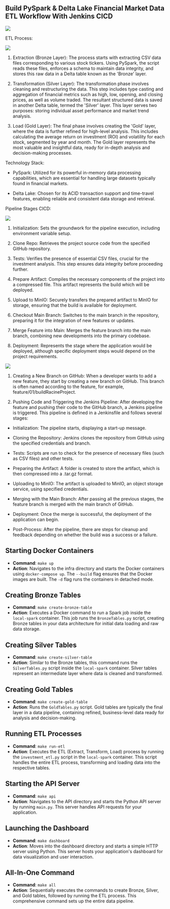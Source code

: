 ## Build PySpark & Delta Lake Financial Market Data ETL Workflow With Jenkins CICD

![](https://cdn-images-1.medium.com/max/2346/1*E5x0rf2Fnyz5MgM8Ast6cA.png)

ETL Process:

![](https://cdn-images-1.medium.com/max/3214/1*FeFC80C7gIjGXh3RhjTlHg.png)

1.  Extraction (Bronze Layer): The process starts with extracting CSV
    data files corresponding to various stock tickers. Using PySpark,
    the script reads these files, enforces a schema to maintain data
    integrity, and stores this raw data in a Delta table known as the
    'Bronze' layer.

2.  Transformation (Silver Layer): The transformation phase involves
    cleaning and restructuring the data. This step includes type casting
    and aggregation of financial metrics such as high, low, opening, and
    closing prices, as well as volume traded. The resultant structured
    data is saved in another Delta table, termed the 'Silver' layer.
    This layer serves two purposes: storing individual asset performance
    and market trend analysis.

3.  Load (Gold Layer): The final phase involves creating the 'Gold'
    layer, where the data is further refined for high-level analysis.
    This includes calculating the average return on investment (ROI) and
    volatility for each stock, segmented by year and month. The Gold
    layer represents the most valuable and insightful data, ready for
    in-depth analysis and decision-making processes.

Technology Stack:

-   PySpark: Utilized for its powerful in-memory data processing
    capabilities, which are essential for handling large datasets
    typically found in financial markets.

-   Delta Lake: Chosen for its ACID transaction support and time-travel
    features, enabling reliable and consistent data storage and
    retrieval.

Pipeline Stages CICD:

![](https://cdn-images-1.medium.com/max/3194/1*WM28jPhRZy79TvEZabxDDQ.png)

1.  Initialization: Sets the groundwork for the pipeline execution,
    including environment variable setup.

2.  Clone Repo: Retrieves the project source code from the specified
    GitHub repository.

3.  Tests: Verifies the presence of essential CSV files, crucial for the
    investment analysis. This step ensures data integrity before
    proceeding further.

4.  Prepare Artifact: Compiles the necessary components of the project
    into a compressed file. This artifact represents the build which
    will be deployed.

5.  Upload to MinIO: Securely transfers the prepared artifact to MinIO
    for storage, ensuring that the build is available for deployment.

6.  Checkout Main Branch: Switches to the main branch in the repository,
    preparing it for the integration of new features or updates.

7.  Merge Feature into Main: Merges the feature branch into the main
    branch, combining new developments into the primary codebase.

8.  Deployment: Represents the stage where the application would be
    deployed, although specific deployment steps would depend on the
    project requirements.

![](https://cdn-images-1.medium.com/max/3826/1*ZDVB4GUlEkKsdRGUBm4n7g.png)

1.  Creating a New Branch on GitHub: When a developer wants to add a new
    feature, they start by creating a new branch on GitHub. This branch
    is often named according to the feature, for example,
    feature/01/buildRacineProject.

2.  Pushing Code and Triggering the Jenkins Pipeline: After developing
    the feature and pushing their code to the GitHub branch, a Jenkins
    pipeline is triggered. This pipeline is defined in a Jenkinsfile and
    follows several stages:

-   Initialization: The pipeline starts, displaying a start-up message.

-   Cloning the Repository: Jenkins clones the repository from GitHub
    using the specified credentials and branch.

-   Tests: Scripts are run to check for the presence of necessary files
    (such as CSV files) and other tests.

-   Preparing the Artifact: A folder is created to store the artifact,
    which is then compressed into a .tar.gz format.

-   Uploading to MinIO: The artifact is uploaded to MinIO, an object
    storage service, using specified credentials.

-   Merging with the Main Branch: After passing all the previous stages,
    the feature branch is merged with the main branch of GitHub.

-   Deployment: Once the merge is successful, the deployment of the
    application can begin.

-   Post-Process: After the pipeline, there are steps for cleanup and
    feedback depending on whether the build was a success or a failure.


## Starting Docker Containers

- **Command**: `make up`
- **Action**: Navigates to the infra directory and starts the Docker containers using `docker-compose up`. The `--build` flag ensures that the Docker images are built. The `-d` flag runs the containers in detached mode.

## Creating Bronze Tables

- **Command**: `make create-bronze-table`
- **Action**: Executes a Docker command to run a Spark job inside the `local-spark` container. This job runs the `BronzeTables.py` script, creating Bronze tables in your data architecture for initial data loading and raw data storage.

## Creating Silver Tables

- **Command**: `make create-silver-table`
- **Action**: Similar to the Bronze tables, this command runs the `SilverTables.py` script inside the `local-spark` container. Silver tables represent an intermediate layer where data is cleaned and transformed.

## Creating Gold Tables

- **Command**: `make create-gold-table`
- **Action**: Runs the `GoldTables.py` script. Gold tables are typically the final layer in a data pipeline, containing refined, business-level data ready for analysis and decision-making.

## Running ETL Processes

- **Command**: `make run-etl`
- **Action**: Executes the ETL (Extract, Transform, Load) process by running the `investment_etl.py` script in the `local-spark` container. This script handles the entire ETL process, transforming and loading data into the respective tables.

## Starting the API Server

- **Command**: `make api`
- **Action**: Navigates to the API directory and starts the Python API server by running `main.py`. This server handles API requests for your application.

## Launching the Dashboard

- **Command**: `make dashboard`
- **Action**: Moves into the dashboard directory and starts a simple HTTP server using Python. This server hosts your application's dashboard for data visualization and user interaction.

## All-In-One Command

- **Command**: `make all`
- **Action**: Sequentially executes the commands to create Bronze, Silver, and Gold tables, followed by running the ETL process. This comprehensive command sets up the entire data pipeline.

